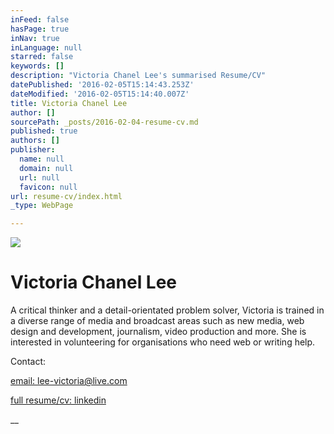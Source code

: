 ```yaml
---
inFeed: false
hasPage: true
inNav: true
inLanguage: null
starred: false
keywords: []
description: "Victoria Chanel Lee's summarised Resume/CV"
datePublished: '2016-02-05T15:14:43.253Z'
dateModified: '2016-02-05T15:14:40.007Z'
title: Victoria Chanel Lee
author: []
sourcePath: _posts/2016-02-04-resume-cv.md
published: true
authors: []
publisher:
  name: null
  domain: null
  url: null
  favicon: null
url: resume-cv/index.html
_type: WebPage

---
```

![](https://s3-us-west-2.amazonaws.com/the-grid-img/p/531a92f5c0ee4992f94327015584b25dd281c261.jpg)

# Victoria Chanel Lee

A critical thinker and a detail-orientated problem solver, Victoria is trained in a diverse range of media and broadcast areas such as new media, web design and development, journalism, video production and more. 
She is interested in volunteering for organisations who need web or writing help.

Contact: 

[email: lee-victoria@live.com][0]

[full resume/cv: linkedin][1]

__

[0]: mailto:%20lee-victoria@live.com
[1]: https://www.linkedin.com/in/victoriachanellee